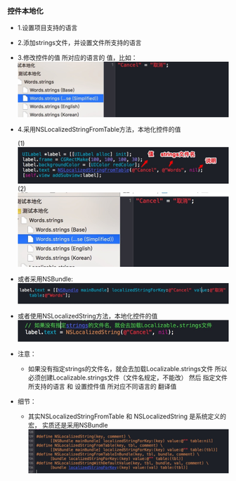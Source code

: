 ### 控件本地化

- 1.设置项目支持的语言

- 2.添加strings文件，并设置文件所支持的语言

- 3.修改控件的值 所对应的语言的 值，比如：
![显示图片](../images/17-2-1.jpg)
- 4.采用NSLocalizedStringFromTable方法，本地化控件的值

    (1)
![显示图片](../images/17-2-2.jpg)
(2)
![显示图片](../images/17-2-3.jpg)

- 或者采用NSBundle:
![显示图片](../images/17-2-4.jpg)

- 或者使用NSLocalizedString方法，本地化控件的值
![显示图片](../images/17-2-5.jpg)

- 注意：
    - 如果没有指定strings的文件名，就会去加载Localizable.strings文件
所以必须创建Localizable.strings文件（文件名规定，不能改）
然后  指定文件所支持的语言  和  设置控件值  所对应不同语言的  翻译值

- 细节：
    - 其实NSLocalizedStringFromTable 和 NSLocalizedString 是系统定义的宏， 实质还是采用NSBundle
![显示图片](../images/17-2-6.jpg)
